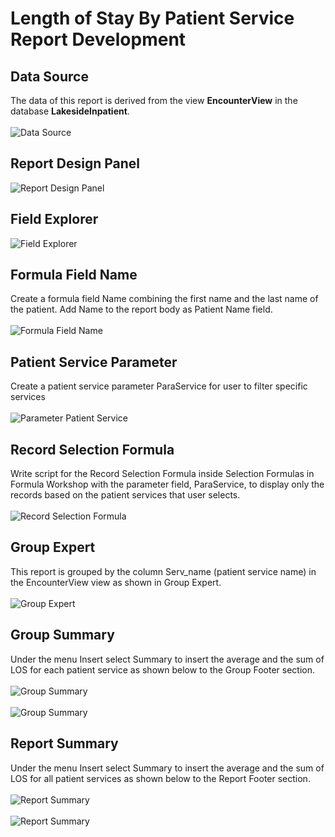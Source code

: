 # Length of Stay By Patient Service Report Development
## Data Source
The data of this report is derived from the view <b>EncounterView</b> in the database <b>LakesideInpatient</b>.
<br><br>![Data Source](images/DatabaseExpert.png)
## Report Design Panel 
![Report Design Panel](images/DesignPanel.png)
## Field Explorer
![Field Explorer](images/FieldExplorer.png)
## Formula Field Name
Create a formula field Name combining the first name and the last name of the patient. Add Name to the report body as Patient Name field.
<br><br>![Formula Field Name](images/FormulaField_Name.png)
## Patient Service Parameter
Create a patient service parameter ParaService for user to filter specific services 
<br><br>![Parameter Patient Service](images/Parameter_ParaService.png)
## Record Selection Formula
Write script for the Record Selection Formula inside Selection Formulas in Formula Workshop with the parameter field, ParaService, to display only the records based on the patient services that user selects. 
<br><br>![Record Selection Formula](images/RecordSelection.png)
## Group Expert
This report is grouped by the column Serv_name (patient service name) in the EncounterView view as shown in Group Expert.
<br><br>![Group Expert](images/GroupExpert.png)
## Group Summary
Under the menu Insert select Summary to insert the average and the sum of LOS for each patient service as shown below to the Group Footer section.
<br><br>![Group Summary](images/GroupSummary_Avg.png)
<br><br>![Group Summary](images/GroupSummary_Sum.png)
## Report Summary
Under the menu Insert select Summary to insert the average and the sum of LOS for all patient services as shown below to the Report Footer section.
<br><br>![Report Summary](images/ReportSummary_Avg.png)
<br><br>![Report Summary](images/ReportSummary_Sum.png)

